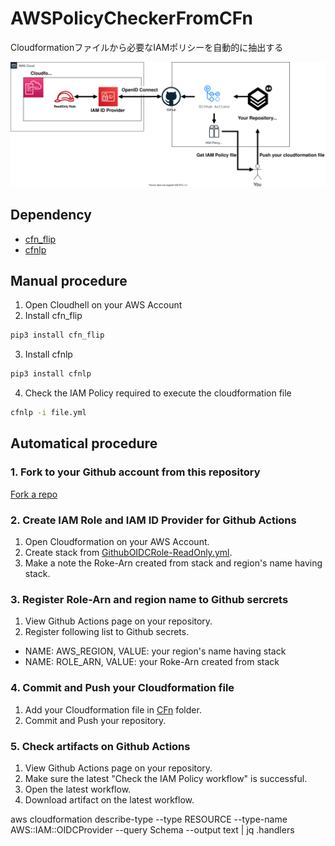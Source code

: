 # AWSPolicyCheckerFromCFn

Cloudformationファイルから必要なIAMポリシーを自動的に抽出する

![](img/architecture.drawio.svg)

## Dependency

* [cfn_flip](https://github.com/awslabs/aws-cfn-template-flip)
* [cfnlp](https://github.com/iann0036/aws-leastprivilege)

## Manual procedure

1. Open Cloudhell on your AWS Account
2. Install cfn_flip
```sh
pip3 install cfn_flip
```
3. Install cfnlp
```sh
pip3 install cfnlp
```
4. Check the IAM Policy required to execute the cloudformation file
```sh
cfnlp -i file.yml
```

## Automatical procedure

### 1. Fork to your Github account from this repository

[Fork a repo](https://docs.github.com/ja/get-started/quickstart/fork-a-repo)

### 2. Create IAM Role and IAM ID Provider for Github Actions

1. Open Cloudformation on your AWS Account.
2. Create stack from [GithubOIDCRole-ReadOnly.yml](./GithubOIDCRole-ReadOnly.yml).
3. Make a note the Roke-Arn created from stack and region's name having stack.

### 3. Register Role-Arn and region name to Github sercrets

1. View Github Actions page on your repository.
2. Register following list to Github secrets.
  * NAME: AWS_REGION, VALUE: your region's name having stack
  * NAME: ROLE_ARN, VALUE: your Roke-Arn created from stack

### 4. Commit and Push your Cloudformation file

1. Add your Cloudformation file in [CFn](./CFn/) folder.
2. Commit and Push your repository.

### 5. Check artifacts on Github Actions

1. View Github Actions page on your repository.
2. Make sure the latest "Check the IAM Policy workflow" is successful.
3. Open the latest workflow.
4. Download artifact on the latest workflow.

aws cloudformation describe-type --type RESOURCE --type-name AWS::IAM::OIDCProvider --query Schema --output text | jq .handlers